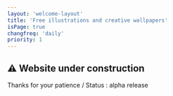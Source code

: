 ```yaml
---
layout: 'welcome-layout'
title: 'Free illustrations and creative wallpapers'
isPage: true
changfreq: 'daily'
priority: 1
---
```


## ⚠ Website under construction
Thanks for your patience / Status : alpha release


